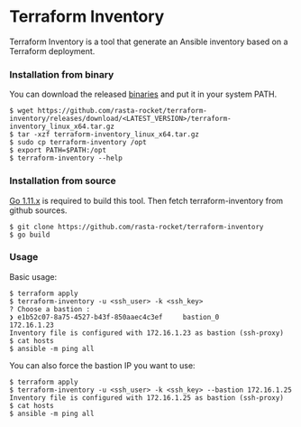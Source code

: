 # Terraform Inventory
Terraform Inventory is a tool that generate an Ansible inventory based on a Terraform deployment.

### Installation from binary
You can download the released [binaries](https://github.com/rasta-rocket/terraform-inventory/releases) and put it in your system PATH.

```
$ wget https://github.com/rasta-rocket/terraform-inventory/releases/download/<LATEST_VERSION>/terraform-inventory_linux_x64.tar.gz
$ tar -xzf terraform-inventory_linux_x64.tar.gz
$ sudo cp terraform-inventory /opt
$ export PATH=$PATH:/opt
$ terraform-inventory --help
```

### Installation from source
[Go 1.11.x](https://golang.org/) is required to build this tool.
Then fetch terraform-inventory from github sources.

```
$ git clone https://github.com/rasta-rocket/terraform-inventory
$ go build
```

### Usage
Basic usage:
```
$ terraform apply
$ terraform-inventory -u <ssh_user> -k <ssh_key>
? Choose a bastion :
❯ e1b52c07-8a75-4527-b43f-850aaec4c3ef     bastion_0                      172.16.1.23
Inventory file is configured with 172.16.1.23 as bastion (ssh-proxy)
$ cat hosts
$ ansible -m ping all
```
You can also force the bastion IP you want to use:
```
$ terraform apply
$ terraform-inventory -u <ssh_user> -k <ssh_key> --bastion 172.16.1.25
Inventory file is configured with 172.16.1.25 as bastion (ssh-proxy)
$ cat hosts
$ ansible -m ping all
```
